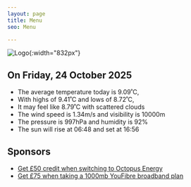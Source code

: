 ```yaml
---
layout: page
title: Menu
seo: Menu

---
```


![Logo](/images/logo.jpg){:width="832px"}

<!-- weather_marker starts -->
## On Friday, 24 October 2025

- The average temperature today is 9.09˚C,
- With highs of 9.41˚C and lows of 8.72˚C,
- It may feel like 8.79˚C with scattered clouds
- The wind speed is 1.34m/s and visibility is 10000m
- The pressure is 997hPa and humidity is 92%
- The sun will rise at 06:48 and set at 16:56

<!-- weather_marker ends -->

## Sponsors

- [Get £50 credit when switching to Octopus Energy](https://bit.ly/3oD1nnS)
- [Get £75 when taking a 1000mb YouFibre broadband plan](https://aklam.io/91zWhU?)
